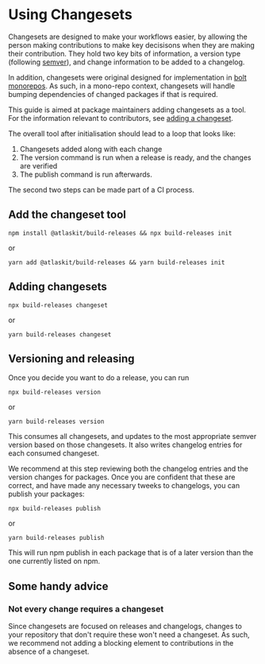 # Using Changesets

Changesets are designed to make your workflows easier, by allowing the person making contributions to make key decisisons when they are making their contribution. They hold two key bits of information, a version type (following [semver](https://semver.org/)), and change information to be added to a changelog.

In addition, changesets were original designed for implementation in [bolt monorepos](https://github.com/boltpkg/bolt). As such, in a mono-repo context, changesets will handle bumping dependencies of changed packages if that is required.

This guide is aimed at package maintainers adding changesets as a tool. For the information relevant to contributors, see [adding a changeset](./adding-a-changeset).

The overall tool after initialisation should lead to a loop that looks like:

1. Changesets added along with each change
2. The version command is run when a release is ready, and the changes are verified
3. The publish command is run afterwards.

The second two steps can be made part of a CI process.

## Add the changeset tool

```shell
npm install @atlaskit/build-releases && npx build-releases init
```

or

```shell
yarn add @atlaskit/build-releases && yarn build-releases init
```

## Adding changesets

```shell
npx build-releases changeset
```

or

```shell
yarn build-releases changeset
```

## Versioning and releasing

Once you decide you want to do a release, you can run

```shell
npx build-releases version
```

or

```shell
yarn build-releases version
```

This consumes all changesets, and updates to the most appropriate semver version based on those changesets. It also writes changelog entries for each consumed changeset.

We recommend at this step reviewing both the changelog entries and the version changes for packages. Once you are confident that these are correct, and have made any necessary tweeks to changelogs, you can publish your packages:

```shell
npx build-releases publish
```

or

```shell
yarn build-releases publish
```

This will run npm publish in each package that is of a later version than the one currently listed on npm.

## Some handy advice

### Not every change requires a changeset

Since changesets are focused on releases and changelogs, changes to your repository that don't require these won't need a changeset. As such, we recommend not adding a blocking element to contributions in the absence of a changeset.
